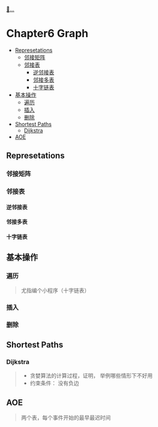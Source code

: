 [:car:...](README.md)

# Chapter6 Graph
- [Represetations](#represetations)
  - [邻接矩阵](#邻接矩阵)
  - [邻接表](#邻接表)
    - [逆邻接表](#逆邻接表)
    - [邻接多表](#邻接多表)
    - [十字链表](#十字链表)
- [基本操作](#基本操作)
  - [遍历](#遍历)
  - [插入](#插入)
  - [删除](#删除)
- [Shortest Paths](#shortest-paths)
  - [Dijkstra](#dijkstra)
- [AOE](#aoe)

## Represetations
### 邻接矩阵

### 邻接表
#### 逆邻接表

#### 邻接多表

#### 十字链表 

## 基本操作
### 遍历
> 尤指编个小程序（十字链表）

### 插入

### 删除

## Shortest Paths
### Dijkstra
> * 贪婪算法的计算过程，证明， 举例哪些情形下不好用
> * 约束条件： 没有负边

## AOE
> 两个表，每个事件开始的最早最迟时间